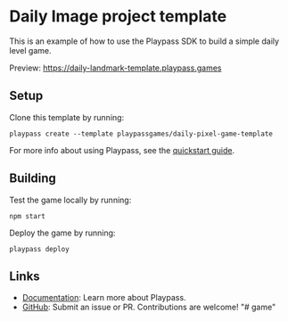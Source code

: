 # Daily Image project template

This is an example of how to use the Playpass SDK to build a simple daily level game.

Preview: https://daily-landmark-template.playpass.games

## Setup

Clone this template by running:

```shell
playpass create --template playpassgames/daily-pixel-game-template
```

For more info about using Playpass, see the [quickstart guide](https://docs.playpass.games/).

## Building

Test the game locally by running:

```shell
npm start
```

Deploy the game by running:

```shell
playpass deploy
```

## Links

- [Documentation](https://playpass.games): Learn more about Playpass.
- [GitHub](https://github.com/playpassgames/playpass): Submit an issue or PR. Contributions are welcome!
"# game" 
